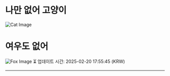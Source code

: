 
# 나만 없어 고양이

![Cat Image](https://cdn2.thecatapi.com/images/MTYwMDEwNg.jpg)

# 여우도 없어
![Fox Image](https://randomfox.ca/images/52.jpg)
⏳ 업데이트 시간: 2025-02-20 17:55:45 (KRW)

---
